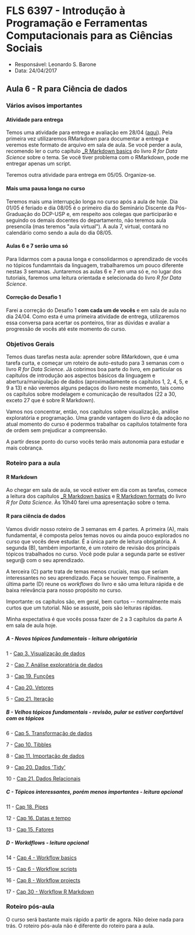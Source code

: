 #  FLS 6397 - Introdução à Programação e Ferramentas Computacionais para as Ciências Sociais

- Responsável: Leonardo S. Barone
- Data: 24/04/2017

## Aula 6 - R para Ciência de dados

### Vários avisos importantes

#### Atividade para entrega

Temos uma atividade para entrega e avaliação em 28/04 ([aqui](https://github.com/leobarone/FLS6397/blob/master/activities/datachallange2.md)). Pela primeira vez utilizaremos RMarkdown para documentar a entrega e veremos este formato de arquivo em sala de aula. Se você perder a aula, recomendo ler o curto capítulo [_R Markdown basics](http://r4ds.had.co.nz/r-markdown.html#r-markdown-basics) do livro _R for Data Science_ sobre o tema. Se você tiver problema com o RMarkdown, pode me entregar apenas um script.

Teremos outra atividade para entrega em 05/05. Organize-se.

#### Mais uma pausa longa no curso

Teremos mais uma interrupção longa no curso após a aula de hoje. Dia 01/05 é feriado e dia 08/05 é o primeiro dia do Seminário Discente da Pós-Graduação do DCP-USP e, em respeito aos colegas que participarão e seguindo os demais docentes do departamento, não teremos aula presencila (mas teremos "aula virtual"). A aula 7, virtual, contará no calendário como sendo a aula do dia 08/05.

#### Aulas 6 e 7 serão uma só

Para lidarmos com a pausa longa e consolidarmos o aprendizado de vocês no tópicos fundamntais da linguagem, trabalharemos um pouco diferente nestas 3 semanas. Juntaremos as aulas 6 e 7 em uma só e, no lugar dos tutoriais, faremos uma leitura orientada e selecionada do livro _R for Data Science_.

#### Correção do Desafio 1

Farei a correção do Desafio 1 __com cada um de vocês__ e em sala de aula no dia 24/04. Como esta é uma primeira atividade de entrega, utilizaremos essa conversa para acertar os ponteiros, tirar as dúvidas e avaliar a progressão de vocês até este momento do curso. 

### Objetivos Gerais

Temos duas tarefas nesta aula: aprender sobre RMarkdown, que é uma tarefa curta, e começar um roteiro de auto-estudo para 3 semanas com o livro _R for Data Science_. Já cobrimos boa parte do livro, em particular os capítulos de introdução aos aspectos básicos da linguagem e abertura/manipulação de dados (aproximadamente os capítulos 1, 2, 4, 5, e 9 a 13) e não veremos alguns pedaços do livro neste momento, tais como os capítulos sobre modelagem e comunicação de resultados (22 a 30, exceto 27 que é sobre R Markdown).

Vamos nos concentrar, então, nos capítulos sobre visualização, análise exploratória e programação. Uma grande vantagem do livro é da adoção no atual momento do curso é podermos trabalhar os capítulos totalmente fora de ordem sem prejudicar a compreensão.

A partir desse ponto do curso vocês terão mais autonomia para estudar e mais cobrança.

### Roteiro para a aula

#### R Markdown

Ao chegar em sala de aula, se você estiver em dia com as tarefas, comece a leitura dos capítulos [_R Markdown basics](http://r4ds.had.co.nz/r-markdown.html#r-markdown-basics) e [R Markdown formats](http://r4ds.had.co.nz/r-markdown-formats.html) do livro _R for Data Science_. Às 10h40 farei uma apresentação sobre o tema.

#### R para ciência de dados

Vamos dividir nosso roteiro de 3 semanas em 4 partes. A primeira (A), mais fundamental, é composta pelos temas novos ou ainda pouco explorados no curso que vocês deve estudar. É a única parte de leitura obrigatória. A segunda (B), também importante, é um roteiro de revisão dos principais tópicos trabalhados no curso. Você pode pular a segunda parte se estiver segur@ com o seu aprendizado.

A terceira (C) parte trata de temas menos cruciais, mas que seriam interessantes no seu aprendizado. Faça se houver tempo. Finalmente, a última parte (D) reune os _workflows_ do livro e são uma leitura rápida e de baixa relevância para nosso propósito no curso.

Importante: os capítulos são, em geral, bem curtos -- normalmente mais curtos que um tutorial. Não se assuste, pois são leituras rápidas.

Minha expectativa é que vocês possa fazer de 2 a 3 capítulos da parte A em sala de aula hoje.

##### A - Novos tópicos fundamentais - leitura obrigatória

1 - [Cap 3. Visualização de dados](http://r4ds.had.co.nz/data-visualisation.html)

2 - [Cap 7. Análise exploratória de dados](http://r4ds.had.co.nz/exploratory-data-analysis.html)

3 - [Cap 19. Funções](http://r4ds.had.co.nz/functions.html)

4 - [Cap 20. Vetores](http://r4ds.had.co.nz/vectors.html)

5 - [Cap 21. Iteração](http://r4ds.had.co.nz/iteration.html)

##### B - Velhos tópicos fundamentais - revisão, pular se estiver confortável com os tópicos

6 - [Cap 5. Transformação de dados](http://r4ds.had.co.nz/transform.html)

7 - [Cap 10. Tibbles](http://r4ds.had.co.nz/tibbles.html)

8 - [Cap 11. Importação de dados](http://r4ds.had.co.nz/data-import.html)

9 - [Cap 20. Dados 'Tidy'](http://r4ds.had.co.nz/tidy-data.html)

10 - [Cap 21. Dados Relacionais](http://r4ds.had.co.nz/relational-data.html)

##### C - Tópicos interessantes, porém menos importantes - leitura opcional

11 - [Cap 18. Pipes](http://r4ds.had.co.nz/pipes.html)

12 - [Cap 16. Datas e tempo](http://r4ds.had.co.nz/dates-and-times.html)

13 - [Cap 15. Fatores](http://r4ds.had.co.nz/factors.html)

##### D - Workdflows - leitura opcional

14 - [Cap 4 - Workflow basics](http://r4ds.had.co.nz/workflow-basics.html)

15 - [Cap 6 - Workflow scripts](http://r4ds.had.co.nz/workflow-scripts.html)

16 - [Cap 8 - Workflow projects](http://r4ds.had.co.nz/workflow-projects.html)

17 - [Cap 30 - Workflow R Markdown](http://r4ds.had.co.nz/r-markdown-workflow.html)

### Roteiro pós-aula

O curso será bastante mais rápido a partir de agora. Não deixe nada para trás. O roteiro pós-aula não é diferente do roteiro para a aula.
